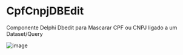 # CpfCnpjDBEdit
 Componente Delphi Dbedit para Mascarar CPF ou CNPJ ligado a um Dataset/Query
 
 


![image](https://user-images.githubusercontent.com/73231007/224415706-1ef609ef-d464-4605-8db9-468c6d157afd.png)
